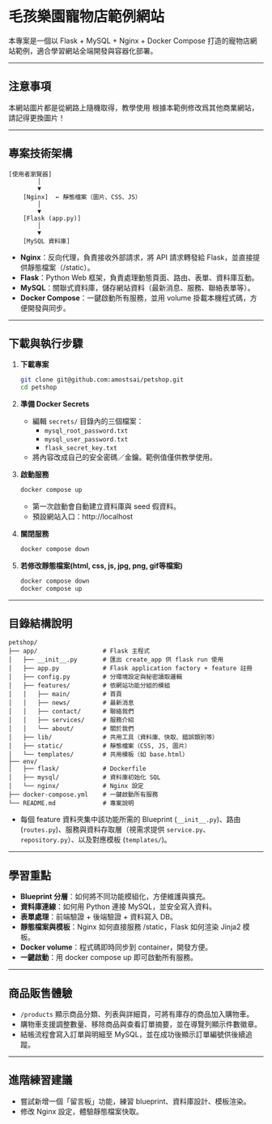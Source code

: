 # 毛孩樂園寵物店範例網站

本專案是一個以 Flask + MySQL + Nginx + Docker Compose 打造的寵物店網站範例，適合學習網站全端開發與容器化部署。

---

## 注意事項

本網站圖片都是從網路上隨機取得，教學使用
根據本範例修改爲其他商業網站，請記得更換圖片！

---

## 專案技術架構

```
[使用者瀏覽器]
        │
        ▼
    [Nginx]  ← 靜態檔案（圖片、CSS、JS）
        │
        ▼
    [Flask (app.py)]
        │
        ▼
    [MySQL 資料庫]
```

- **Nginx**：反向代理，負責接收外部請求，將 API 請求轉發給 Flask，並直接提供靜態檔案（/static）。
- **Flask**：Python Web 框架，負責處理動態頁面、路由、表單、資料庫互動。
- **MySQL**：關聯式資料庫，儲存網站資料（最新消息、服務、聯絡表單等）。
- **Docker Compose**：一鍵啟動所有服務，並用 volume 掛載本機程式碼，方便開發與同步。

---

## 下載與執行步驟

1. **下載專案**
   ```bash
   git clone git@github.com:amostsai/petshop.git
   cd petshop
   ```

2. **準備 Docker Secrets**
   - 編輯 `secrets/` 目錄內的三個檔案：
     - `mysql_root_password.txt`
     - `mysql_user_password.txt`
     - `flask_secret_key.txt`
   - 將內容改成自己的安全密碼／金鑰。範例值僅供教學使用。

3. **啟動服務**
   ```bash
   docker compose up
   ```
   - 第一次啟動會自動建立資料庫與 seed 假資料。
   - 預設網站入口：http://localhost

4. **關閉服務**
   ```bash
   docker compose down
   ```
5. **若修改靜態檔案(html, css, js, jpg, png, gif等檔案)**
   ```bash
   docker compose down
   docker compose up
   ```

---

## 目錄結構說明

```
petshop/
├── app/                  # Flask 主程式
│   ├── __init__.py       # 匯出 create_app 供 flask run 使用
│   ├── app.py            # Flask application factory + feature 註冊
│   ├── config.py         # 分環境設定與秘密讀取邏輯
│   ├── features/         # 依網站功能分組的模組
│   │   ├── main/         # 首頁
│   │   ├── news/         # 最新消息
│   │   ├── contact/      # 聯絡我們
│   │   ├── services/     # 服務介紹
│   │   └── about/        # 關於我們
│   ├── lib/              # 共用工具（資料庫、快取、錯誤類別等）
│   ├── static/           # 靜態檔案（CSS, JS, 圖片）
│   └── templates/        # 共用模板（如 base.html）
├── env/
│   ├── flask/            # Dockerfile
│   ├── mysql/            # 資料庫初始化 SQL
│   └── nginx/            # Nginx 設定
├── docker-compose.yml    # 一鍵啟動所有服務
└── README.md             # 專案說明
```

- 每個 feature 資料夾集中該功能所需的 Blueprint (`__init__.py`)、路由 (`routes.py`)、服務與資料存取層（視需求提供 `service.py`、`repository.py`）、以及對應模板 (`templates/`)。

---

## 學習重點

- **Blueprint 分層**：如何將不同功能模組化，方便維護與擴充。
- **資料庫連線**：如何用 Python 連接 MySQL，並安全寫入資料。
- **表單處理**：前端驗證 + 後端驗證 + 資料寫入 DB。
- **靜態檔案與模板**：Nginx 如何直接服務 /static，Flask 如何渲染 Jinja2 模板。
- **Docker volume**：程式碼即時同步到 container，開發方便。
- **一鍵啟動**：用 docker compose up 即可啟動所有服務。

---

## 商品販售體驗

- `/products` 顯示商品分類、列表與詳細頁，可將有庫存的商品加入購物車。
- 購物車支援調整數量、移除商品與查看訂單摘要，並在導覽列顯示件數徽章。
- 結帳流程會寫入訂單與明細至 MySQL，並在成功後顯示訂單編號供後續追蹤。

---

## 進階練習建議

- 嘗試新增一個「留言板」功能，練習 blueprint、資料庫設計、模板渲染。
- 修改 Nginx 設定，體驗靜態檔案快取。

